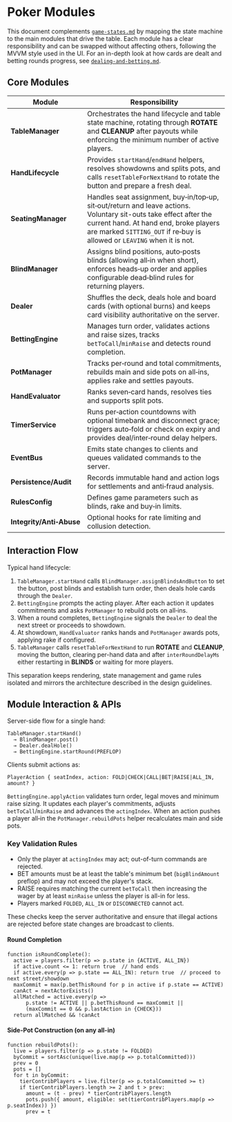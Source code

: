 # Poker Modules

This document complements [`game-states.md`](./game-states.md) by mapping the
state machine to the main modules that drive the table. Each module has a
clear responsibility and can be swapped without affecting others, following the
MVVM style used in the UI. For an in-depth look at how cards are dealt and
betting rounds progress, see [`dealing-and-betting.md`](./dealing-and-betting.md).

## Core Modules

| Module | Responsibility |
| --- | --- |
| **TableManager** | Orchestrates the hand lifecycle and table state machine, rotating through **ROTATE** and **CLEANUP** after payouts while enforcing the minimum number of active players. |
| **HandLifecycle** | Provides `startHand`/`endHand` helpers, resolves showdowns and splits pots, and calls `resetTableForNextHand` to rotate the button and prepare a fresh deal. |
| **SeatingManager** | Handles seat assignment, buy‑in/top‑up, sit‑out/return and leave actions. Voluntary sit-outs take effect after the current hand. At hand end, broke players are marked `SITTING_OUT` if re‑buy is allowed or `LEAVING` when it is not. |
| **BlindManager** | Assigns blind positions, auto‑posts blinds (allowing all‑in when short), enforces heads‑up order and applies configurable dead‑blind rules for returning players. |
| **Dealer** | Shuffles the deck, deals hole and board cards (with optional burns) and keeps card visibility authoritative on the server. |
| **BettingEngine** | Manages turn order, validates actions and raise sizes, tracks `betToCall`/`minRaise` and detects round completion. |
| **PotManager** | Tracks per‑round and total commitments, rebuilds main and side pots on all‑ins, applies rake and settles payouts. |
| **HandEvaluator** | Ranks seven‑card hands, resolves ties and supports split pots. |
| **TimerService** | Runs per‑action countdowns with optional timebank and disconnect grace; triggers auto‑fold or check on expiry and provides deal/inter‑round delay helpers. |
| **EventBus** | Emits state changes to clients and queues validated commands to the server. |
| **Persistence/Audit** | Records immutable hand and action logs for settlements and anti‑fraud analysis. |
| **RulesConfig** | Defines game parameters such as blinds, rake and buy‑in limits. |
| **Integrity/Anti‑Abuse** | Optional hooks for rate limiting and collusion detection. |

## Interaction Flow

Typical hand lifecycle:

1. `TableManager.startHand` calls `BlindManager.assignBlindsAndButton` to set the button, post blinds and establish turn order, then deals hole cards through the `Dealer`.
2. `BettingEngine` prompts the acting player. After each action it updates commitments and asks `PotManager` to rebuild pots on all‑ins.
3. When a round completes, `BettingEngine` signals the `Dealer` to deal the next street or proceeds to showdown.
4. At showdown, `HandEvaluator` ranks hands and `PotManager` awards pots, applying rake if configured.
5. `TableManager` calls `resetTableForNextHand` to run **ROTATE** and **CLEANUP**, moving the button, clearing per-hand data and after `interRoundDelayMs` either restarting in **BLINDS** or waiting for more players.

This separation keeps rendering, state management and game rules isolated and mirrors the architecture described in the design guidelines.

## Module Interaction & APIs

Server-side flow for a single hand:

```
TableManager.startHand()
  → BlindManager.post()
  → Dealer.dealHole()
  → BettingEngine.startRound(PREFLOP)
```

Clients submit actions as:

```
PlayerAction { seatIndex, action: FOLD|CHECK|CALL|BET|RAISE|ALL_IN, amount? }
```

`BettingEngine.applyAction` validates turn order, legal moves and minimum raise sizing. It updates each player's commitments, adjusts `betToCall`/`minRaise` and advances the `actingIndex`. When an action pushes a player all‑in the `PotManager.rebuildPots` helper recalculates main and side pots.

### Key Validation Rules

- Only the player at `actingIndex` may act; out-of-turn commands are rejected.
- BET amounts must be at least the table's minimum bet (`bigBlindAmount` preflop) and may not exceed the player's stack.
- RAISE requires matching the current `betToCall` then increasing the wager by at least `minRaise` unless the player is all-in for less.
- Players marked `FOLDED`, `ALL_IN` or `DISCONNECTED` cannot act.

These checks keep the server authoritative and ensure that illegal actions are rejected before state changes are broadcast to clients.

#### Round Completion

```pseudo
function isRoundComplete():
  active = players.filter(p => p.state in {ACTIVE, ALL_IN})
  if active.count <= 1: return true  // hand ends
  if active.every(p => p.state == ALL_IN): return true  // proceed to next street/showdown
  maxCommit = max(p.betThisRound for p in active if p.state == ACTIVE)
  canAct = nextActorExists()
  allMatched = active.every(p =>
      p.state != ACTIVE || p.betThisRound == maxCommit ||
      (maxCommit == 0 && p.lastAction in {CHECK}))
  return allMatched && !canAct
```

#### Side-Pot Construction (on any all-in)

```pseudo
function rebuildPots():
  live = players.filter(p => p.state != FOLDED)
  byCommit = sortAsc(unique(live.map(p => p.totalCommitted)))
  prev = 0
  pots = []
  for t in byCommit:
    tierContribPlayers = live.filter(p => p.totalCommitted >= t)
    if tierContribPlayers.length >= 2 and t > prev:
      amount = (t - prev) * tierContribPlayers.length
      pots.push({ amount, eligible: set(tierContribPlayers.map(p => p.seatIndex)) })
      prev = t
```

